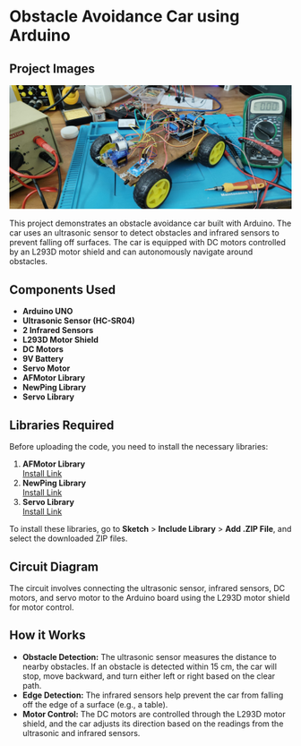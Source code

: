 # Obstacle Avoidance Car using Arduino

 ## Project Images
  ![Project](1.jpg)

This project demonstrates an obstacle avoidance car built with Arduino. The car uses an ultrasonic sensor to detect obstacles and infrared sensors to prevent falling off surfaces. The car is equipped with DC motors controlled by an L293D motor shield and can autonomously navigate around obstacles.

## Components Used
- **Arduino UNO**  
- **Ultrasonic Sensor (HC-SR04)**  
- **2 Infrared Sensors**  
- **L293D Motor Shield**  
- **DC Motors**  
- **9V Battery**  
- **Servo Motor**  
- **AFMotor Library**  
- **NewPing Library**  
- **Servo Library**  

## Libraries Required
Before uploading the code, you need to install the necessary libraries:
1. **AFMotor Library**  
   [Install Link](https://learn.adafruit.com/adafruit-motor-shield/library-install)
2. **NewPing Library**  
   [Install Link](https://github.com/livetronic/Arduino-NewPing)
3. **Servo Library**  
   [Install Link](https://github.com/arduino-libraries/Servo.git)

To install these libraries, go to **Sketch** > **Include Library** > **Add .ZIP File**, and select the downloaded ZIP files.

## Circuit Diagram
The circuit involves connecting the ultrasonic sensor, infrared sensors, DC motors, and servo motor to the Arduino board using the L293D motor shield for motor control.

## How it Works
- **Obstacle Detection:** The ultrasonic sensor measures the distance to nearby obstacles. If an obstacle is detected within 15 cm, the car will stop, move backward, and turn either left or right based on the clear path.
- **Edge Detection:** The infrared sensors help prevent the car from falling off the edge of a surface (e.g., a table).
- **Motor Control:** The DC motors are controlled through the L293D motor shield, and the car adjusts its direction based on the readings from the ultrasonic and infrared sensors.
